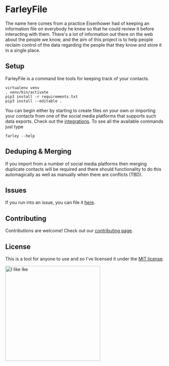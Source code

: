 FarleyFile
==========

The name here comes from a practice Eisenhower had of keeping an information file on everybody he knew so that he could review it before interacting with them. There's a lot of information out there on the web about the people we know, and the aim of this project is to help people reclaim control of the data regarding the people that they know and store it in a single place.

## Setup

FarleyFile is a command line tools for keeping track of your contacts.

    virtualenv venv
    . venv/bin/activate
    pip3 install -r requirements.txt
    pip3 install --editable .

You can begin either by starting to create files on your own or importing your contacts from one of the social media platforms that supports such data exports. Check out the [integrations](INTEGRATIONS.md). To see all the available commands just type

    farley --help

## Deduping & Merging

If you import from a number of social media platforms then merging duplicate contacts will be required and there should functionality to do this automagically as well as manually when there are conflicts (TBD).

## Issues

If you run into an issue, you can file it [here](https://github.com/wogsland/FarleyFile/issues/new).

## Contributing

Contributions are welcome! Check out our [contributing page](CONTRIBUTING.md).

## License

This is a tool for anyone to use and so I've licensed it under the [MIT license](LICENSE.md).

<img src="https://upload.wikimedia.org/wikipedia/commons/f/f8/Dwight_D._Eisenhower_as_General_of_the_Army_crop.jpg" alt="I like Ike" width="300"/>
